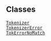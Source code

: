 ---
---
## Classes

<a href="../object/Tokenizer.html#Tokenizer"
target="main"><code>Tokenizer</code></a>  
<a href="../object/TokenizerError.html#TokenizerError"
target="main"><code>TokenizerError</code></a>  
<a href="../object/TokErrorNoMatch.html#TokErrorNoMatch"
target="main"><code>TokErrorNoMatch</code></a>  

